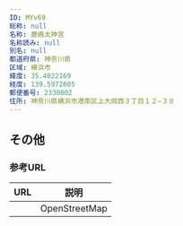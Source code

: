 ```yaml
---
ID: MYv69
総称: null
名称: 鹿嶋太神宮
名称読み: null
別名: null
都道府県: 神奈川県
区域: 横浜市
緯度: 35.4022169
経度: 139.5972605
郵便番号: 2330002
住所: 神奈川県横浜市港南区上大岡西３丁目１２−３８
---
```


## その他

### 参考URL

| URL | 説明          |
| --- | ------------- |
|     | OpenStreetMap |
